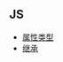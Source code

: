 ## JS
- [属性类型](https://github.com/mx52jing/study/issues/1)
- [继承](https://github.com/mx52jing/study/issues/2)
